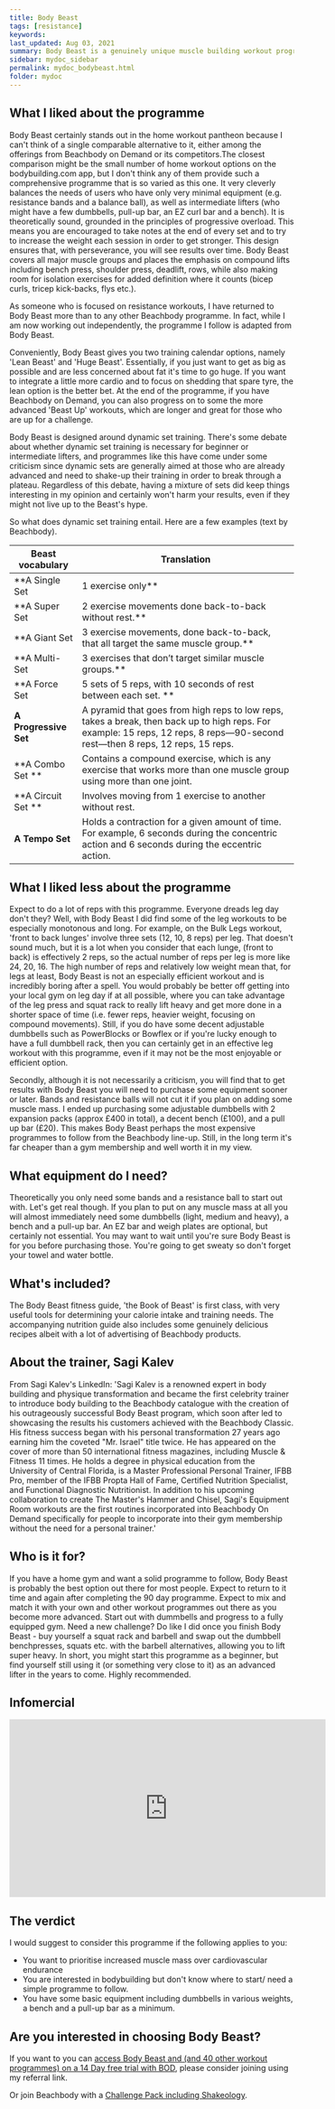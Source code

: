 ```yaml
---
title: Body Beast
tags: [resistance]
keywords:
last_updated: Aug 03, 2021
summary: Body Beast is a genuinely unique muscle building workout programme that promises to get you lean and chiselled inside of 90 days. That's the pitch anyway. Read on to find out how well it lives up to expectations.  
sidebar: mydoc_sidebar
permalink: mydoc_bodybeast.html
folder: mydoc
---
```




## What I liked about the programme

Body Beast certainly stands out in the home workout pantheon because I can't think of a single comparable alternative to it, either among the offerings from Beachbody on Demand or its competitors.The closest comparison might be the small number of home workout options on the bodybuilding.com app, but I don't think any of them provide such a comprehensive programme that is so varied as this one. It very cleverly balances the needs of users who have only very minimal equipment (e.g. resistance bands and a balance ball), as well as intermediate lifters (who might have a few dumbbells, pull-up bar, an EZ curl bar and a bench). It is theoretically sound, grounded in the principles of progressive overload. This means you are encouraged to take notes at the end of every set and to try to increase the weight each session in order to get stronger. This design ensures that, with perseverance, you will see results over time. Body Beast covers all major muscle groups and places the emphasis on compound lifts including bench press, shoulder press, deadlift, rows, while also making room for isolation exercises for added definition where it counts (bicep curls, tricep kick-backs, flys etc.).

As someone who is focused on resistance workouts, I have returned to Body Beast more than to any other Beachbody programme. In fact, while I am now working out independently, the programme I follow is adapted from Body Beast.

Conveniently, Body Beast gives you two training calendar options, namely 'Lean Beast' and 'Huge Beast'. Essentially, if you just want to get as big as possible and are less concerned about fat it's time to go huge. If you want to integrate a little more cardio and to focus on shedding that spare tyre, the lean option is the better bet. At the end of the programme, if you have Beachbody on Demand, you can also progress on to some the more advanced 'Beast Up' workouts, which are longer and great for those who are up for a challenge.

Body Beast is designed around dynamic set training. There's some debate about whether dynamic set training is necessary for beginner or intermediate lifters, and programmes like this have come under some criticism since dynamic sets are generally aimed at those who are already advanced and need to shake-up their training in order to break through a plateau. Regardless of this debate, having a mixture of sets did keep things interesting in my opinion and certainly won't harm your results, even if they might not live up to the Beast's hype.

So what does dynamic set training entail. Here are a few examples (text by Beachbody).

| Beast vocabulary  | Translation                                                                                                                                                                   |
| ----------------- | ----------------------------------------------------------------------------------------------------------------------------------------------------------------------------- |
| **A Single Set      | 1 exercise only**                                                                                                                                                             |
| **A Super Set       | 2 exercise movements done back-to-back without rest.**                                                                                                                        |
| **A Giant Set       | 3 exercise movements, done back-to-back, that all target the same muscle group.**                                                                                               |
| **A Multi-Set       | 3 exercises that don’t target similar muscle groups.**                                                                                                                          |
| **A Force Set       | 5 sets of 5 reps, with 10 seconds of rest between each set.   **                                                                                                                |
| **A Progressive Set** | A pyramid that goes from high reps to low reps, takes a break, then back up to high reps. For example: 15 reps, 12 reps, 8 reps—90-second rest—then 8 reps, 12 reps, 15 reps. |
| **A Combo Set   **    | Contains a compound exercise, which is any exercise that works more than one muscle group using more than one joint.                                                          |
| **A Circuit Set **   | Involves moving from 1 exercise to another without rest.                                                                                                                      |
| **A Tempo Set**       | Holds a contraction for a given amount of time. For example, 6 seconds during the concentric action and 6 seconds during the eccentric action.                                |

## What I liked less about the programme

Expect to do a lot of reps with this programme. Everyone dreads leg day don't they? Well, with Body Beast I did find some of the leg workouts to be especially monotonous and long. For example, on the Bulk Legs workout, 'front to back lunges' involve three sets (12, 10, 8 reps) per leg. That doesn't sound much, but it is a lot when you consider that each lunge, (front to back) is effectively 2 reps, so the actual number of reps per leg is more like 24, 20, 16. The high number of reps and relatively low weight mean that, for legs at least, Body Beast is not an especially efficient workout and is incredibly boring after a spell. You would probably be better off getting into your local gym on leg day if at all possible, where you can take advantage of the leg press and squat rack to really lift heavy and get more done in a shorter space of time (i.e. fewer reps, heavier weight, focusing on compound movements). Still, if you do have some decent adjustable dumbbells such as PowerBlocks or Bowflex or if you're lucky enough to have a full dumbbell rack, then you can certainly get in an effective leg workout with this programme, even if it may not be the most enjoyable or efficient option.

Secondly, although it is not necessarily a criticism, you will find that to get results with Body Beast you will need to purchase some equipment sooner or later. Bands and resistance balls will not cut it if you plan on adding some muscle mass. I ended up purchasing some adjustable dumbbells with 2 expansion packs (approx £400 in total), a decent bench (£100), and a pull up bar (£20). This makes Body Beast perhaps the most expensive programmes to follow from the Beachbody line-up. Still, in the long term it's far cheaper than a gym membership and well worth it in my view.

## What equipment do I need?
Theoretically you only need some bands and a resistance ball to start out with. Let's get real though. If you plan to put on any muscle mass at all you will almost immediately need some dumbbells (light, medium and heavy), a bench and a pull-up bar. An EZ bar and weigh plates are optional, but certainly not essential. You may want to wait until you're sure Body Beast is for you before purchasing those. You're going to get sweaty so don't forget your towel and water bottle.

## What's included?
The Body Beast fitness guide, 'the Book of Beast' is first class, with very useful tools for determining your calorie intake and training needs. The accompanying nutrition guide also includes some genuinely delicious recipes albeit with a lot of advertising of Beachbody products.

## About the trainer, Sagi Kalev
From Sagi Kalev's LinkedIn: 'Sagi Kalev is a renowned expert in body building and physique transformation and became the first celebrity trainer to introduce body building to the Beachbody catalogue with the creation of his outrageously successful Body Beast program, which soon after led to showcasing the results his customers achieved with the Beachbody Classic. His fitness success began with his personal transformation 27 years ago earning him the coveted "Mr. Israel" title twice. He has appeared on the cover of more than 50 international fitness magazines, including Muscle & Fitness 11 times. He holds a degree in physical education from the University of Central Florida, is a Master Professional Personal Trainer, IFBB Pro, member of the IFBB Propta Hall of Fame, Certified Nutrition Specialist, and Functional Diagnostic Nutritionist. In addition to his upcoming collaboration to create The Master's Hammer and Chisel, Sagi's Equipment Room workouts are the first routines incorporated into Beachbody On Demand specifically for people to incorporate into their gym membership without the need for a personal trainer.'

## Who is it for?
If you have a home gym and want a solid programme to follow, Body Beast is probably the best option out there for most people. Expect to return to it time and again after completing the 90 day programme. Expect to mix and match it with your own and other workout programmes out there as you become more advanced. Start out with dummbells and progress to a fully equipped gym. Need a new challenge? Do like I did once you finish Body Beast - buy yourself a squat rack and barbell and swap out the dumbbell benchpresses, squats etc. with the barbell alternatives, allowing you to lift super heavy. In short, you might start this programme as a beginner, but find yourself still using it (or something very close to it) as an advanced lifter in the years to come. Highly recommended.

## Infomercial

<iframe width="560" height="315" src="https://www.youtube.com/embed/9X7SP0a9QME" title="YouTube video player" frameborder="0" allow="accelerometer; autoplay; clipboard-write; encrypted-media; gyroscope; picture-in-picture" allowfullscreen></iframe>

## The verdict
I would suggest to consider this programme if the following applies to you:

* You want to prioritise increased muscle mass over cardiovascular endurance
* You are interested in bodybuilding but don't know where to start/ need a simple programme to follow.
* You have some basic equipment including dumbbells in various weights, a bench and a pull-up bar as a minimum.


## Are you interested in choosing Body Beast?
If you want to you can [access Body Beast and (and 40 other workout programmes) on a 14 Day free trial with BOD](https://www.teambeachbody.com/shop/gb/d/beachbody-on-demand-BODStandalone?referringRepID=2608716), please consider joining using my referral link.

Or join Beachbody with a [Challenge Pack including Shakeology](https://www.teambeachbody.com/shop/gb/d/annual-all-access-bod-shakeology-challenge-pack-BODChallengePack?referringRepID=2608716).
